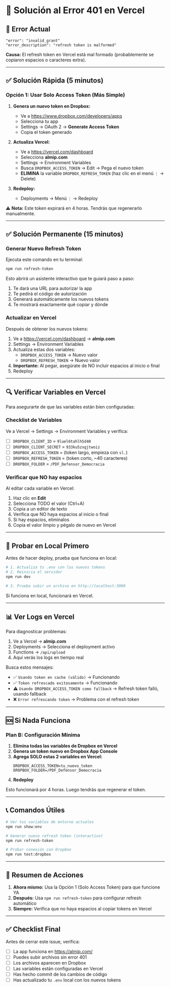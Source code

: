 # 🔧 Solución al Error 401 en Vercel

## 🔴 Error Actual

```
"error": "invalid_grant"
"error_description": "refresh token is malformed"
```

**Causa:** El refresh token en Vercel está mal formado (probablemente se copiaron espacios o caracteres extra).

---

## ✅ Solución Rápida (5 minutos)

### Opción 1: Usar Solo Access Token (Más Simple)

1. **Genera un nuevo token en Dropbox:**
   - Ve a https://www.dropbox.com/developers/apps
   - Selecciona tu app
   - Settings → OAuth 2 → **Generate Access Token**
   - Copia el token generado

2. **Actualiza Vercel:**
   - Ve a https://vercel.com/dashboard
   - Selecciona **almip.com**
   - Settings → Environment Variables
   - Busca `DROPBOX_ACCESS_TOKEN` → Edit → Pega el nuevo token
   - **ELIMINA** la variable `DROPBOX_REFRESH_TOKEN` (haz clic en el menú `⋮` → Delete)

3. **Redeploy:**
   - Deployments → Menú `⋮` → Redeploy

⚠️ **Nota:** Este token expirará en 4 horas. Tendrás que regenerarlo manualmente.

---

## ✅ Solución Permanente (15 minutos)

### Generar Nuevo Refresh Token

Ejecuta este comando en tu terminal:

```bash
npm run refresh-token
```

Esto abrirá un asistente interactivo que te guiará paso a paso:

1. Te dará una URL para autorizar la app
2. Te pedirá el código de autorización
3. Generará automáticamente los nuevos tokens
4. Te mostrará exactamente qué copiar y dónde

### Actualizar en Vercel

Después de obtener los nuevos tokens:

1. Ve a https://vercel.com/dashboard → **almip.com**
2. Settings → Environment Variables
3. Actualiza estas dos variables:
   - `DROPBOX_ACCESS_TOKEN` → Nuevo valor
   - `DROPBOX_REFRESH_TOKEN` → Nuevo valor
4. **Importante:** Al pegar, asegúrate de NO incluir espacios al inicio o final
5. Redeploy

---

## 🔍 Verificar Variables en Vercel

Para asegurarte de que las variables están bien configuradas:

### Checklist de Variables

Ve a Vercel → Settings → Environment Variables y verifica:

- [ ] `DROPBOX_CLIENT_ID` = `9luel6tahlh5d40`
- [ ] `DROPBOX_CLIENT_SECRET` = `933ku5zxgjtwoiz`
- [ ] `DROPBOX_ACCESS_TOKEN` = (token largo, empieza con `sl.`)
- [ ] `DROPBOX_REFRESH_TOKEN` = (token corto, ~40 caracteres)
- [ ] `DROPBOX_FOLDER` = `/PDF_Defensor_Democracia`

### Verificar que NO hay espacios

Al editar cada variable en Vercel:
1. Haz clic en **Edit**
2. Selecciona TODO el valor (Ctrl+A)
3. Copia a un editor de texto
4. Verifica que NO haya espacios al inicio o final
5. Si hay espacios, elimínalos
6. Copia el valor limpio y pégalo de nuevo en Vercel

---

## 🧪 Probar en Local Primero

Antes de hacer deploy, prueba que funciona en local:

```bash
# 1. Actualiza tu .env con los nuevos tokens
# 2. Reinicia el servidor
npm run dev

# 3. Prueba subir un archivo en http://localhost:3000
```

Si funciona en local, funcionará en Vercel.

---

## 📊 Ver Logs en Vercel

Para diagnosticar problemas:

1. Ve a Vercel → **almip.com**
2. Deployments → Selecciona el deployment activo
3. Functions → `/api/upload`
4. Aquí verás los logs en tiempo real

Busca estos mensajes:
- ✅ `Usando token en cache (válido)` → Funcionando
- ✅ `Token refrescado exitosamente` → Funcionando
- ⚠️ `Usando DROPBOX_ACCESS_TOKEN como fallback` → Refresh token falló, usando fallback
- ❌ `Error refrescando token` → Problema con el refresh token

---

## 🆘 Si Nada Funciona

### Plan B: Configuración Mínima

1. **Elimina todas las variables de Dropbox en Vercel**
2. **Genera un token nuevo en Dropbox App Console**
3. **Agrega SOLO estas 2 variables en Vercel:**
   ```
   DROPBOX_ACCESS_TOKEN=tu_nuevo_token
   DROPBOX_FOLDER=/PDF_Defensor_Democracia
   ```
4. **Redeploy**

Esto funcionará por 4 horas. Luego tendrás que regenerar el token.

---

## 📞 Comandos Útiles

```bash
# Ver tus variables de entorno actuales
npm run show:env

# Generar nuevo refresh token (interactivo)
npm run refresh-token

# Probar conexión con Dropbox
npm run test:dropbox
```

---

## 🎯 Resumen de Acciones

1. **Ahora mismo:** Usa la Opción 1 (Solo Access Token) para que funcione YA
2. **Después:** Usa `npm run refresh-token` para configurar refresh automático
3. **Siempre:** Verifica que no haya espacios al copiar tokens en Vercel

---

## ✅ Checklist Final

Antes de cerrar este issue, verifica:

- [ ] La app funciona en https://almip.com/
- [ ] Puedes subir archivos sin error 401
- [ ] Los archivos aparecen en Dropbox
- [ ] Las variables están configuradas en Vercel
- [ ] Has hecho commit de los cambios de código
- [ ] Has actualizado tu `.env` local con los nuevos tokens
